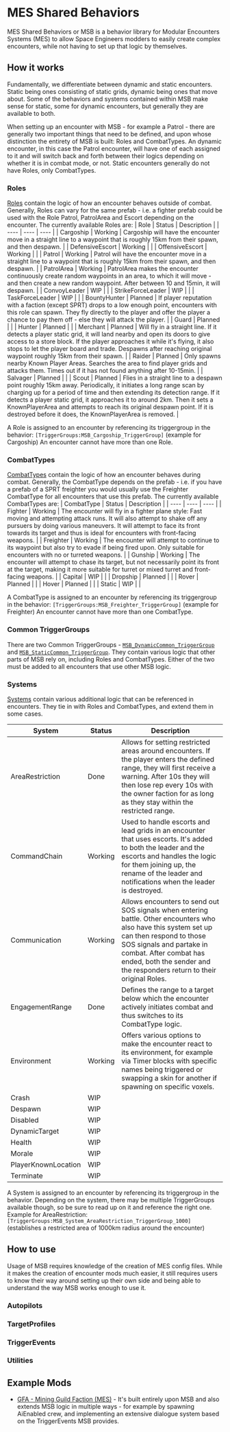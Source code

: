 # MES Shared Behaviors
MES Shared Behaviors or MSB is a behavior library for Modular Encounters Systems (MES) to allow Space Engineers modders to easily create complex encounters, while not having to set up that logic by themselves.

## How it works
Fundamentally, we differentiate between dynamic and static encounters. Static being ones consisting of static grids, dynamic being ones that move about. Some of the behaviors and systems contained within MSB make sense for static, some for dynamic encounters, but generally they are available to both.

When setting up an encounter with MSB - for example a Patrol - there are generally two important things that need to be defined, and upon whose distinction the entirety of MSB is built: Roles and CombatTypes. An dynamic encounter, in this case the Patrol encounter, will have one of each assigned to it and will switch back and forth between their logics depending on whether it is in combat mode, or not. Static encounters generally do not have Roles, only CombatTypes.

### Roles
[Roles](Content/Data/Behaviors/Roles) contain the logic of how an encounter behaves outside of combat. Generally, Roles can vary for the same prefab - i.e. a fighter prefab could be used with the Role Patrol, PatrolArea and Escort depending on the encounter. The currently available Roles are:
| Role | Status | Description |
| ---- | ---- | ---- |
| Cargoship | Working | Cargoship will have the encounter move in a straight line to a waypoint that is roughly 15km from their spawn, and then despawn. |
| DefensiveEscort | Working |  |
| OffensiveEscort | Working |  |
| Patrol | Working | Patrol will have the encounter move in a straight line to a waypoint that is roughly 15km from their spawn, and then despawn. |
| PatrolArea | Working | PatrolArea makes the encounter continuously create random waypoints in an area, to which it will move - and then create a new random waypoint. After between 10 and 15min, it will despawn. |
| ConvoyLeader | WIP |  |
| StrikeForceLeader | WIP |  |
| TaskForceLeader | WIP |  |
| BountyHunter | Planned | If player reputation with a faction (except SPRT) drops to a low enough point, encounters with this role can spawn. They fly directly to the player and offer the player a chance to pay them off - else they will attack the player. |
| Guard | Planned |  |
| Hunter | Planned |  |
| Merchant | Planned | Will fly in a straight line. If it detects a player static grid, it will land nearby and open its doors to give access to a store block. If the player approaches it while it's flying, it also stops to let the player board and trade. Despawns after reaching original waypoint roughly 15km from their spawn. |
| Raider | Planned | Only spawns nearby Known Player Areas. Searches the area to find player grids and attacks them. Times out if it has not found anything after 10-15min. |
| Salvager | Planned |  |
| Scout | Planned | Flies in a straight line to a despawn point roughly 15km away. Periodically, it initiates a long range scan by charging up for a period of time and then extending its detection range. If it detects a player static grid, it approaches it to around 2km. Then it sets a KnownPlayerArea and attempts to reach its original despawn point. If it is destroyed before it does, the KnownPlayerArea is removed. |

A Role is assigned to an encounter by referencing its triggergroup in the behavior: `[TriggerGroups:MSB_Cargoship_TriggerGroup]` (example for Cargoship)
An encounter cannot have more than one Role.

### CombatTypes
[CombatTypes](Content/Data/Behaviors/CombatTypes) contain the logic of how an encounter behaves during combat. Generally, the CombatType depends on the prefab - i.e. if you have a prefab of a SPRT freighter you would usually use the Freighter CombatType for all encounters that use this prefab. The currently available CombatTypes are:
| CombatType | Status | Description |
| ---- | ---- | ---- |
| Fighter | Working | The encounter will fly in a fighter plane style: Fast moving and attempting attack runs. It will also attempt to shake off any pursuers by doing various maneuvers. It will attempt to face its front towards its target and thus is ideal for encounters with front-facing weapons. |
| Freighter | Working | The encounter will attempt to continue to its waypoint but also try to evade if being fired upon. Only suitable for encounters with no or turreted weapons. |
| Gunship | Working | The encounter will attempt to chase its target, but not necessarily point its front at the target, making it more suitable for turret or mixed turret and front-facing weapons. |
| Capital | WIP |  |
| Dropship | Planned |  |
| Rover | Planned |  |
| Hover | Planned |  |
| Static | WIP |  |

A CombatType is assigned to an encounter by referencing its triggergroup in the behavior: `[TriggerGroups:MSB_Freighter_TriggerGroup]` (example for Freighter)
An encounter cannot have more than one CombatType.

### Common TriggerGroups
There are two Common TriggerGroups - [`MSB_DynamicCommon_TriggerGroup`](https://github.com/enenra/mes-shared-behaviors/blob/f03f2df58cdb390fbabacea91656dd339ff351a1/Content/Data/Behaviors/_Common/_DynamicCommon.sbc#L8) and [`MSB_StaticCommon_TriggerGroup`](https://github.com/enenra/mes-shared-behaviors/blob/f03f2df58cdb390fbabacea91656dd339ff351a1/Content/Data/Behaviors/_Common/_StaticCommon.sbc#L8). They contain various logic that other parts of MSB rely on, including Roles and CombatTypes. Either of the two must be added to all encounters that use other MSB logic.

### Systems
[Systems](Content/Data/Behaviors/Systems) contain various additional logic that can be referenced in encounters. They tie in with Roles and CombatTypes, and extend them in some cases.

| System | Status | Description |
| ---- | ---- | ---- |
| AreaRestriction | Done | Allows for setting restricted areas around encounters. If the player enters the defined range, they will first receive a warning. After 10s they will then lose rep every 10s with the owner faction for as long as they stay within the restricted range. |
| CommandChain | Working | Used to handle escorts and lead grids in an encounter that uses escorts. It's added to both the leader and the escorts and handles the logic for them joining up, the rename of the leader and notifications when the leader is destroyed. |
| Communication | Working | Allows encounters to send out SOS signals when entering battle. Other encounters who also have this system set up can then respond to those SOS signals and partake in combat. After combat has ended, both the sender and the responders return to their original Roles. |
| EngagementRange | Done | Defines the range to a target below which the encounter actively initiates combat and thus switches to its CombatType logic. |
| Environment | Working | Offers various options to make the encounter react to its environment, for example via Timer blocks with specific names being triggered or swapping a skin for another if spawning on specific voxels. |
| Crash | WIP |  |
| Despawn | WIP |  |
| Disabled | WIP |  |
| DynamicTarget | WIP |  |
| Health | WIP |  |
| Morale | WIP |  |
| PlayerKnownLocation | WIP |  |
| Terminate | WIP |  |

A System is assigned to an encounter by referencing its triggergroup in the behavior. Depending on the system, there may be multiple TriggerGroups available though, so be sure to read up on it and reference the right one. Example for AreaRestriction: `[TriggerGroups:MSB_System_AreaRestriction_TriggerGroup_1000]` (establishes a restricted area of 1000km radius around the encounter)

## How to use
Usage of MSB requires knowledge of the creation of MES config files. While it makes the creation of encounter mods much easier, it still requires users to know their way around setting up their own side and being able to understand the way MSB works enough to use it.

### Autopilots

### TargetProfiles

### TriggerEvents

### Utilities

## Example Mods
* [GFA - Mining Guild Faction (MES)](https://github.com/enenra/gfa/tree/main/GFA%20-%20Mining%20Guild%20Faction/Content) - It's built entirely upon MSB and also extends MSB logic in multiple ways - for example by spawning AiEnabled crew, and implementing an extensive dialogue system based on the TriggerEvents MSB provides.
